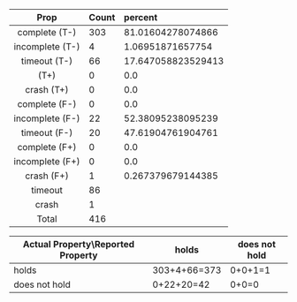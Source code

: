 
| Prop | Count | percent |
|:----:|:------|:--|
|complete   (T-)|303| 81.01604278074866 |
|incomplete (T-)|4|1.06951871657754 |
|timeout    (T-)|66|17.647058823529413 |
|           (T+)|0|0.0 |
|crash      (T+)|0|0.0 |
|complete   (F-)|0|0.0 |
|incomplete (F-)|22|52.38095238095239 |
|timeout    (F-)|20|47.61904761904761 |
|complete   (F+)|0|0.0 |
|incomplete (F+)|0|0.0 |
|crash      (F+)|1|0.267379679144385 |
|timeout        |86|
|crash          |1|
|Total          |416|

| Actual Property\Reported Property | holds | does not hold |
|------------------------------------|-------|---------------|
| holds | 303+4+66=373 | 0+0+1=1 |
| does not hold | 0+22+20=42 | 0+0=0 |

